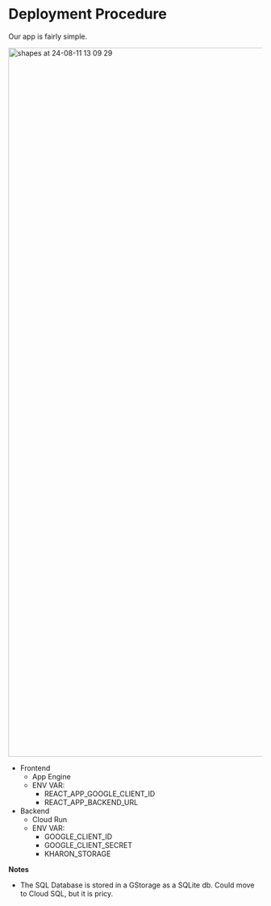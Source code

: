 # Deployment Procedure

Our app is fairly simple.

<img width="1406" alt="shapes at 24-08-11 13 09 29" src="https://github.com/user-attachments/assets/c3ff07a5-20c1-4dd2-b6cd-6db6178f57aa">


* Frontend
    * App Engine
    * ENV VAR:
        * REACT_APP_GOOGLE_CLIENT_ID
        * REACT_APP_BACKEND_URL
* Backend
    * Cloud Run
    * ENV VAR:
        * GOOGLE_CLIENT_ID
        * GOOGLE_CLIENT_SECRET
        * KHARON_STORAGE

**Notes**
- The SQL Database is stored in a GStorage as a SQLite db. Could move to Cloud SQL, but it is pricy.
